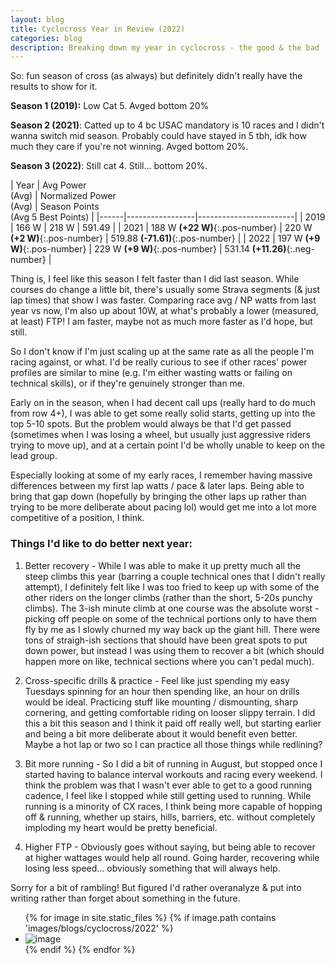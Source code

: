 ```yaml
---
layout: blog
title: Cyclocross Year in Review (2022)
categories: blog
description: Breaking down my year in cyclocross - the good & the bad
---
```

So: fun season of cross (as always) but definitely didn't really have the results to show for it.

**Season 1 (2019):** Low Cat 5. Avged bottom 20%

**Season 2 (2021)**: Catted up to 4 bc USAC mandatory is 10 races and I didn't wanna switch mid season. Probably could have stayed in 5 tbh, idk how much they care if you're not winning. Avged bottom 20%.

**Season 3 (2022)**: Still cat 4. Still... bottom 20%.

<div class="table-wrapper" markdown="1">

| Year | Avg Power <br> (Avg) | Normalized Power <br> (Avg) | Season Points <br> (Avg 5 Best Points) |
|------|-----------------|------------------------|
| 2019 | 166 W | 218 W | 591.49 |
| 2021 | 188 W **(+22 W)**{:.pos-number} | 220 W **(+2 W)**{:.pos-number} | 519.88 **(-71.61)**{:.pos-number} |
| 2022 | 197 W **(+9 W)**{:.pos-number} | 229 W **(+9 W)**{:.pos-number} | 531.14 **(+11.26)**{:.neg-number} |

</div>

Thing is, I feel like this season I felt faster than I did last season. While courses do change a little bit, there's usually some Strava segments (& just lap times) that show I was faster. Comparing race avg / NP watts from last year vs now, I'm also up about 10W, at what's probably a lower (measured, at least) FTP! I am faster, maybe not as much more faster as I'd hope, but still.

So I don't know if I'm just scaling up at the same rate as all the people I'm racing against, or what. I'd be really curious to see if other races' power profiles are similar to mine (e.g. I'm either wasting watts or failing on technical skills), or if they're genuinely stronger than me.

Early on in the season, when I had decent call ups (really hard to do much from row 4+), I was able to get some really solid starts, getting up into the top 5-10 spots. But the problem would always be that I'd get passed (sometimes when I was losing a wheel, but usually just aggressive riders trying to move up), and at a certain point I'd be wholly unable to keep on the lead group.

Especially looking at some of my early races, I remember having massive differences between my first lap watts / pace & later laps. Being able to bring that gap down (hopefully by bringing the other laps up rather than trying to be more deliberate about pacing lol) would get me into a lot more competitive of a position, I think.

### Things I'd like to do better next year:

1. Better recovery - While I was able to make it up pretty much all the steep climbs this year (barring a couple technical ones that I didn't really attempt), I definitely felt like I was too fried to keep up with some of the other riders on the longer climbs (rather than the short, 5-20s punchy climbs). The 3-ish minute climb at one course was the absolute worst - picking off people on some of the technical portions only to have them fly by me as I slowly churned my way back up the giant hill. There were tons of straigh-ish sections that should have been great spots to put down power, but instead I was using them to recover a bit (which should happen more on like, technical sections where you can't pedal much).

2. Cross-specific drills & practice - Feel like just spending my easy Tuesdays spinning for an hour then spending like, an hour on drills would be ideal. Practicing stuff like mounting / dismounting, sharp cornering, and getting comfortable riding on looser slippy terrain. I did this a bit this season and I think it paid off really well, but starting earlier and being a bit more deliberate about it would benefit even better. Maybe a hot lap or two so I can practice all those things while redlining?

3. Bit more running - So I did a bit of running in August, but stopped once I started having to balance interval workouts and racing every weekend. I think the problem was that I wasn't ever able to get to a good running cadence, I feel like I stopped while still getting used to running. While running is a minority of CX races, I think being more capable of hopping off & running, whether up stairs, hills, barriers, etc. without completely imploding my heart would be pretty beneficial.

4. Higher FTP - Obviously goes without saying, but being able to recover at higher wattages would help all round. Going harder, recovering while losing less speed... obviously something that will always help.

Sorry for a bit of rambling! But figured I'd rather overanalyze & put into writing rather than forget about something in the future.

<ul class="image-gallery">
{% for image in site.static_files %}
    {% if image.path contains 'images/blogs/cyclocross/2022' %}
        <li><img src="{{ site.baseurl }}{{ image.path }}" alt="image" /></li>
    {% endif %}
{% endfor %}
</ul>
